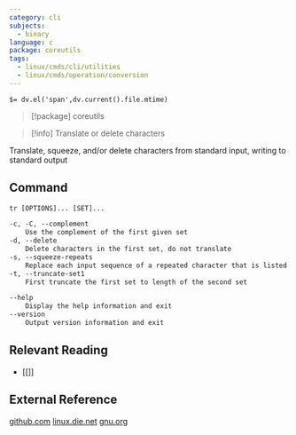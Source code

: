 ```yaml
---
category: cli
subjects:
  - binary
language: c
package: coreutils
tags:
  - linux/cmds/cli/utilities
  - linux/cmds/operation/conversion
---
```


`$= dv.el('span',dv.current().file.mtime)`
> [!package] coreutils

> [!info] Translate or delete characters

Translate, squeeze, and/or delete characters from standard input, writing to standard output

## Command
```txt
tr [OPTIONS]... [SET]...

-c, -C, --complement
	Use the complement of the first given set
-d, --delete
	Delete characters in the first set, do not translate
-s, --squeeze-repeats
	Replace each input sequence of a repeated character that is listed in the first set with a single occurrence of that character
-t, --truncate-set1
	First truncate the first set to length of the second set

--help
	Display the help information and exit 
--version
	Output version information and exit
```

## Relevant Reading
- [[]]

## External Reference
[github.com](https://github.com/coreutils/coreutils)
[linux.die.net](https://linux.die.net/man/1/tr)
[gnu.org](https://www.gnu.org/software/coreutils/manual/html_node/tr-invocation.html#tr-invocation)
